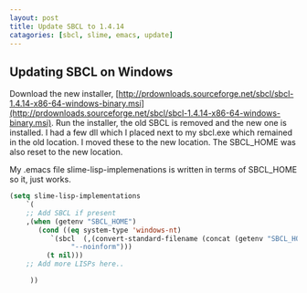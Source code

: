 ```yaml
---
layout: post
title: Update SBCL to 1.4.14
catagories: [sbcl, slime, emacs, update]
---
```

## Updating SBCL on Windows

Download the new installer, [http://prdownloads.sourceforge.net/sbcl/sbcl-1.4.14-x86-64-windows-binary.msi](http://prdownloads.sourceforge.net/sbcl/sbcl-1.4.14-x86-64-windows-binary.msi). Run the installer, the old SBCL is removed and the new one is installed. I had a few dll which I placed next to my sbcl.exe which remained in the old location. I moved these to the new location. The SBCL_HOME was also reset to the new location.

My .emacs file slime-lisp-implemenations is written in terms of SBCL_HOME so it, just works.

```cl
(setq slime-lisp-implementations
    `(  
	;; Add SBCL if present
	,(when (getenv "SBCL_HOME")
	   (cond ((eq system-type 'windows-nt)
		  `(sbcl  (,(convert-standard-filename (concat (getenv "SBCL_HOME") "sbcl.exe"))
			   "--noinform")))
		 (t nil)))
	;; Add more LISPs here..

	 ))
```